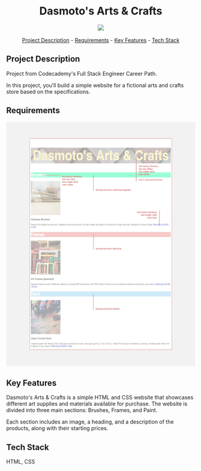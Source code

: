 <h1 align="center">Dasmoto's Arts & Crafts</h1>
<p align="center">
<img width="auto" height="auto" src="https://github.com/Raaagan/codecademy-fullstack/blob/main/dasmotos_arts_crafts/resources/images/dasmotos.gif"/>
</p>

<p align="center"><a href="#project-description">Project Description</a> - <a href="#Requirements">Requirements</a> - <a href="#key-features">Key Features</a> - <a href="#technology-stack">Tech Stack</a></p>

## Project Description
Project from Codecademy's Full Stack Engineer Career Path.

In this project, you’ll build a simple website for a fictional arts and crafts store based on the specifications.

## Requirements
<p align="center">
<img width="650" height="650" src="https://github.com/Raaagan/codecademy-fullstack/blob/main/dasmotos_arts_crafts/resources/images/spec-dasmoto.jpeg"/>
</p>

## Key Features
Dasmoto's Arts & Crafts is a simple HTML and CSS website that showcases different art supplies and materials available for purchase. The website is divided into three main sections: Brushes, Frames, and Paint.

Each section includes an image, a heading, and a description of the products, along with their starting prices.

## Tech Stack
HTML, CSS








